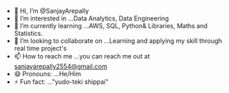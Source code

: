 - 👋 Hi, I’m @SanjayArepally
- 👀 I’m interested in ...Data Analytics, Data Engineering
- 🌱 I’m currently learning ...AWS, SQL, Python& Libraries, Maths and Statistics.
- 💞️ I’m looking to collaborate on ...Learning and applying my skill through  real time project's
- 📫 How to reach me ...you can reach me out at sanjayarepally2554@gmail.com
- 😄 Pronouns: ...He/Him
- ⚡ Fun fact: ..."yudo-teki shippai"

<!---
SanjayArepally/SanjayArepally is a ✨ special ✨ repository because its `README.md` (this file) appears on your GitHub profile.
You can click the Preview link to take a look at your changes.
--->
